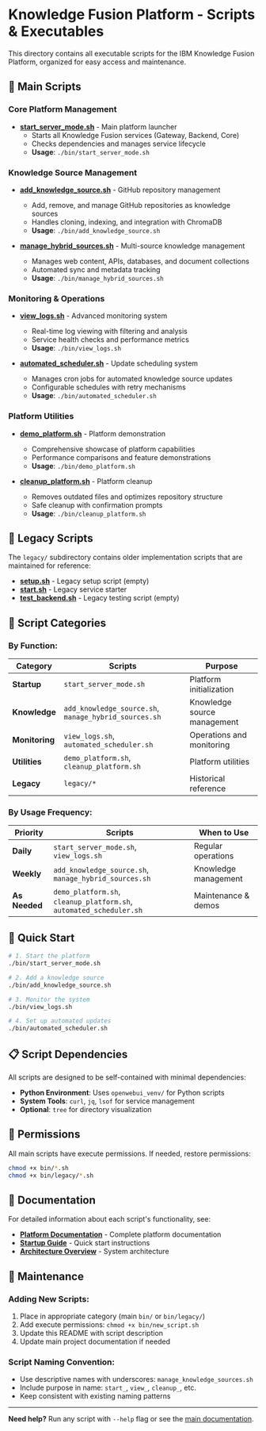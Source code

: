 # Knowledge Fusion Platform - Scripts & Executables

This directory contains all executable scripts for the IBM Knowledge Fusion Platform, organized for easy access and maintenance.

## 🚀 Main Scripts

### Core Platform Management
- **[start_server_mode.sh](start_server_mode.sh)** - Main platform launcher
  - Starts all Knowledge Fusion services (Gateway, Backend, Core)
  - Checks dependencies and manages service lifecycle
  - **Usage**: `./bin/start_server_mode.sh`

### Knowledge Source Management
- **[add_knowledge_source.sh](add_knowledge_source.sh)** - GitHub repository management
  - Add, remove, and manage GitHub repositories as knowledge sources
  - Handles cloning, indexing, and integration with ChromaDB
  - **Usage**: `./bin/add_knowledge_source.sh`

- **[manage_hybrid_sources.sh](manage_hybrid_sources.sh)** - Multi-source knowledge management
  - Manages web content, APIs, databases, and document collections
  - Automated sync and metadata tracking
  - **Usage**: `./bin/manage_hybrid_sources.sh`

### Monitoring & Operations
- **[view_logs.sh](view_logs.sh)** - Advanced monitoring system
  - Real-time log viewing with filtering and analysis
  - Service health checks and performance metrics
  - **Usage**: `./bin/view_logs.sh`

- **[automated_scheduler.sh](automated_scheduler.sh)** - Update scheduling system
  - Manages cron jobs for automated knowledge source updates
  - Configurable schedules with retry mechanisms
  - **Usage**: `./bin/automated_scheduler.sh`

### Platform Utilities
- **[demo_platform.sh](demo_platform.sh)** - Platform demonstration
  - Comprehensive showcase of platform capabilities
  - Performance comparisons and feature demonstrations
  - **Usage**: `./bin/demo_platform.sh`

- **[cleanup_platform.sh](cleanup_platform.sh)** - Platform cleanup
  - Removes outdated files and optimizes repository structure
  - Safe cleanup with confirmation prompts
  - **Usage**: `./bin/cleanup_platform.sh`

## 📁 Legacy Scripts

The `legacy/` subdirectory contains older implementation scripts that are maintained for reference:

- **[setup.sh](legacy/setup.sh)** - Legacy setup script (empty)
- **[start.sh](legacy/start.sh)** - Legacy service starter
- **[test_backend.sh](legacy/test_backend.sh)** - Legacy testing script (empty)

## 🔧 Script Categories

### By Function:
| Category | Scripts | Purpose |
|----------|---------|---------|
| **Startup** | `start_server_mode.sh` | Platform initialization |
| **Knowledge** | `add_knowledge_source.sh`, `manage_hybrid_sources.sh` | Knowledge source management |
| **Monitoring** | `view_logs.sh`, `automated_scheduler.sh` | Operations and monitoring |
| **Utilities** | `demo_platform.sh`, `cleanup_platform.sh` | Platform utilities |
| **Legacy** | `legacy/*` | Historical reference |

### By Usage Frequency:
| Priority | Scripts | When to Use |
|----------|---------|-------------|
| **Daily** | `start_server_mode.sh`, `view_logs.sh` | Regular operations |
| **Weekly** | `add_knowledge_source.sh`, `manage_hybrid_sources.sh` | Knowledge management |
| **As Needed** | `demo_platform.sh`, `cleanup_platform.sh`, `automated_scheduler.sh` | Maintenance & demos |

## 🚀 Quick Start

```bash
# 1. Start the platform
./bin/start_server_mode.sh

# 2. Add a knowledge source
./bin/add_knowledge_source.sh

# 3. Monitor the system
./bin/view_logs.sh

# 4. Set up automated updates
./bin/automated_scheduler.sh
```

## 📋 Script Dependencies

All scripts are designed to be self-contained with minimal dependencies:

- **Python Environment**: Uses `openwebui_venv/` for Python scripts
- **System Tools**: `curl`, `jq`, `lsof` for service management
- **Optional**: `tree` for directory visualization

## 🔐 Permissions

All main scripts have execute permissions. If needed, restore permissions:

```bash
chmod +x bin/*.sh
chmod +x bin/legacy/*.sh
```

## 📖 Documentation

For detailed information about each script's functionality, see:
- **[Platform Documentation](../docs/)** - Complete platform documentation
- **[Startup Guide](../docs/STARTUP_GUIDE.md)** - Quick start instructions
- **[Architecture Overview](../docs/KNOWLEDGE_FUSION_ARCHITECTURE.md)** - System architecture

## 🔄 Maintenance

### Adding New Scripts:
1. Place in appropriate category (main `bin/` or `bin/legacy/`)
2. Add execute permissions: `chmod +x bin/new_script.sh`
3. Update this README with script description
4. Update main project documentation if needed

### Script Naming Convention:
- Use descriptive names with underscores: `manage_knowledge_sources.sh`
- Include purpose in name: `start_`, `view_`, `cleanup_`, etc.
- Keep consistent with existing naming patterns

---

**Need help?** Run any script with `--help` flag or see the [main documentation](../docs/README.md).